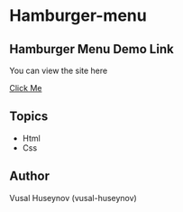 # Hamburger-menu



## Hamburger Menu Demo Link

You can view the site here

[Click Me](https://vusal-huseynov.github.io/Hamburger-Menu/)

## Topics

- Html
- Css



## Author

Vusal Huseynov (vusal-huseynov)
